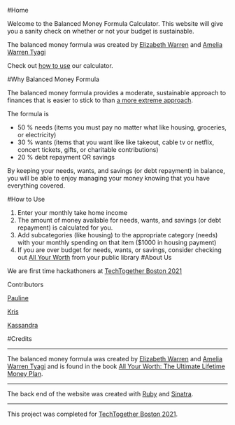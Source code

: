#Home

Welcome to the Balanced Money Formula Calculator. This website will give you a sanity check on whether or not your budget is sustainable.

The balanced money formula was created by [Elizabeth Warren](https://en.wikipedia.org/wiki/Elizabeth_Warren) and [Amelia Warren Tyagi](https://en.wikipedia.org/wiki/Amelia_Warren_Tyagi)

Check out [how to use]() our calculator.

#Why Balanced Money Formula

The balanced money formula provides a moderate, sustainable approach to finances that is easier to stick to than [a more extreme approach](http://earlyretirementextreme.com/).

The formula is 

- 50 % needs (items you must pay no matter what like housing, groceries, or electricity)
- 30 % wants (items that you want like like takeout, cable tv or netflix, concert tickets, gifts, or charitable contributions)
- 20 % debt repayment OR savings

By keeping your needs, wants, and savings (or debt repayment) in balance, you will be able to enjoy managing your money knowing that you have everything covered. 


#How to Use

1. Enter your monthly take home income
2. The amount of money available for needs, wants, and savings (or debt repayment) is calculated for you. 
3. Add subcategories (like housing) to the appropriate category (needs) with your monthly spending on that item ($1000 in housing payment)
4. If you are over budget for needs, wants, or savings, consider checking out [All Your Worth](https://www.goodreads.com/book/show/88654.All_Your_Worth) from your public library
#About Us

We are first time hackathoners at [TechTogether Boston 2021](https://boston.techtogether.io/)

Contributors

[Pauline](https://www.linkedin.com/in/pauline-t-75500314/)

[Kris](https://github.com/krisingva)

[Kassandra](https://www.linkedin.com/in/km01221/)

#Credits

___
The balanced money formula was created by [Elizabeth Warren](https://en.wikipedia.org/wiki/Elizabeth_Warren) and [Amelia Warren Tyagi](https://en.wikipedia.org/wiki/Amelia_Warren_Tyagi) and is found in the book [All Your Worth: The Ultimate Lifetime Money Plan](https://www.goodreads.com/book/show/88654.All_Your_Worth). 
___
The back end of the website was created with [Ruby](https://www.ruby-lang.org/en/) and [Sinatra](http://sinatrarb.com/).
___
This project was completed for [TechTogether Boston 2021](https://boston.techtogether.io/).